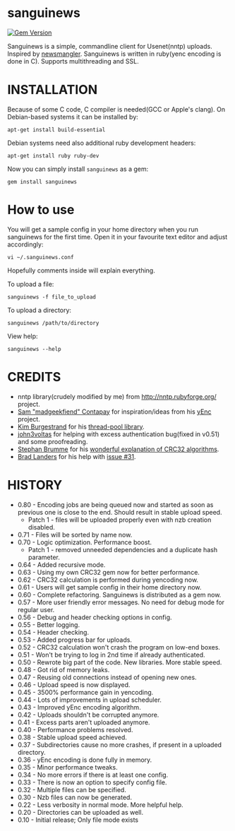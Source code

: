 sanguinews
==========
[![Gem Version](https://badge.fury.io/rb/sanguinews.svg)](http://badge.fury.io/rb/sanguinews)

Sanguinews is a simple, commandline client for Usenet(nntp) uploads. Inspired by [newsmangler](https://github.com/madcowfred/newsmangler). Sanguinews is written in ruby(yenc encoding is done in C). Supports multithreading and SSL.

INSTALLATION
============
Because of some C code, C compiler is needed(GCC or Apple's clang). On Debian-based systems it can be installed by:

    apt-get install build-essential

Debian systems need also additional ruby development headers:

    apt-get install ruby ruby-dev

Now you can simply install `sanguinews` as a gem:

    gem install sanguinews

How to use
==========
  You will get a sample config in your home directory when you run sanguinews for the first time. Open it in your favourite text editor and adjust accordingly:

    vi ~/.sanguinews.conf

Hopefully comments inside will explain everything.

To upload a file:

    sanguinews -f file_to_upload

To upload a directory:

    sanguinews /path/to/directory

View help:

    sanguinews --help

CREDITS
=======
* nntp library(crudely modified by me) from http://nntp.rubyforge.org/ project.
* [Sam "madgeekfiend" Contapay](https://github.com/madgeekfiend) for inspiration/ideas from his [yEnc](https://github.com/madgeekfiend/yenc) project.
* [Kim Burgestrand](https://github.com/Burgestrand) for his [thread-pool library](https://gist.github.com/Burgestrand/2040175).
* [john3voltas](https://github.com/john3voltas) for helping with excess authentication bug(fixed in v0.51) and some proofreading.
* [Stephan Brumme](http://stephan-brumme.com/aboutme/vitae.html) for his [wonderful explanation of CRC32 algorithms](http://create.stephan-brumme.com/crc32/).
* [Brad Landers](https://github.com/bradland) for his help with [issue #31](https://github.com/tdobrovolskij/sanguinews/issues/31).

HISTORY
=======
* 0.80 - Encoding jobs are being queued now and started as soon as previous one is close to the end. Should result in stable upload speed.
  * Patch 1 - files will be uploaded properly even with nzb creation disabled.
* 0.71 - Files will be sorted by name now.
* 0.70 - Logic optimization. Performance boost.
  * Patch 1 - removed unneeded dependencies and a duplicate hash parameter.
* 0.64 - Added recursive mode.
* 0.63 - Using my own CRC32 gem now for better performance.
* 0.62 - CRC32 calculation is performed during yencoding now.
* 0.61 - Users will get sample config in their home directory now.
* 0.60 - Complete refactoring. Sanguinews is distributed as a gem now.
* 0.57 - More user friendly error messages. No need for debug mode for regular user.
* 0.56 - Debug and header checking options in config.
* 0.55 - Better logging.
* 0.54 - Header checking.
* 0.53 - Added progress bar for uploads.
* 0.52 - CRC32 calculation won't crash the program on low-end boxes.
* 0.51 - Won't be trying to log in 2nd time if already authenticated.
* 0.50 - Rewrote big part of the code. New libraries. More stable speed.
* 0.48 - Got rid of memory leaks.
* 0.47 - Reusing old connections instead of opening new ones.
* 0.46 - Upload speed is now displayed.
* 0.45 - 3500% performance gain in yencoding.
* 0.44 - Lots of improvements in upload scheduler.
* 0.43 - Improved yEnc encoding algorithm.
* 0.42 - Uploads shouldn't be corrupted anymore.
* 0.41 - Excess parts aren't uploaded anymore.
* 0.40 - Performance problems resolved.
* 0.38 - Stable upload speed achieved.
* 0.37 - Subdirectories cause no more crashes, if present in a uploaded directory.
* 0.36 - yEnc encoding is done fully in memory.
* 0.35 - Minor performance tweaks.
* 0.34 - No more errors if there is at least one config.
* 0.33 - There is now an option to specify config file.
* 0.32 - Multiple files can be specified.
* 0.30 - Nzb files can now be generated.
* 0.22 - Less verbosity in normal mode. More helpful help.
* 0.20 - Directories can be uploaded as well.
* 0.10 - Initial release; Only file mode exists
